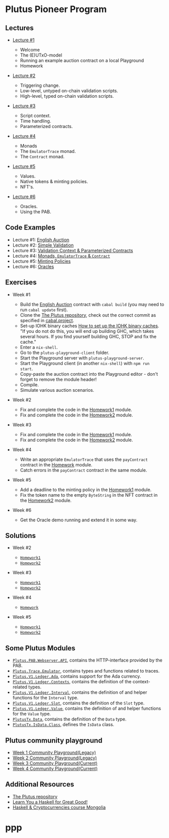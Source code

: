 # Plutus Pioneer Program

## Lectures

- [Lecture #1](https://youtu.be/IEn6jUo-0vU)

  - Welcome
  - The (E)UTxO-model
  - Running an example auction contract on a local Playground
  - Homework

- [Lecture #2](https://youtu.be/E5KRk5y9KjQ)

  - Triggering change.
  - Low-level, untyped on-chain validation scripts.
  - High-level, typed on-chain validation scripts.

- [Lecture #3](https://youtu.be/Lk1eIVm_ZTQ)

  - Script context.
  - Time handling.
  - Parameterized contracts.

- [Lecture #4](https://youtu.be/6Reuh0xZDjY)

  - Monads
  - The `EmulatorTrace` monad.
  - The `Contract` monad.

- [Lecture #5](https://youtu.be/6VbhY162GQA)

  - Values.
  - Native tokens & minting policies.
  - NFT's.

- [Lecture #6](https://youtu.be/wY7R-PJn66g)

  - Oracles.
  - Using the PAB.

## Code Examples

- Lecture #1: [English Auction](code/week01)
- Lecture #2: [Simple Validation](code/week02)
- Lecture #3: [Validation Context & Parameterized Contracts](code/week03)
- Lecture #4: [Monads, `EmulatorTrace` & `Contract`](code/week04)
- Lecture #5: [Minting Policies](code/week05)
- Lecture #6: [Oracles](code/week06)

## Exercises

- Week #1

  - Build the [English Auction](code/week01) contract with `cabal build` (you may need to run `cabal update` first).
  - Clone the [The Plutus repository](https://github.com/input-output-hk/plutus), check out the correct commit
    as specified in [cabal.project](code/week01/cabal.project).
  - Set-up IOHK binary caches [How to set up the IOHK binary caches](https://github.com/input-output-hk/plutus#iohk-binary-cache). "If you do not do this, you will end up building GHC, which takes several hours. If you find yourself building GHC, STOP and fix the cache."
  - Enter a `nix-shell`.
  - Go to the `plutus-playground-client` folder.
  - Start the Playground server with `plutus-playground-server`.
  - Start the Playground client (in another `nix-shell`) with `npm run start`.
  - Copy-paste the auction contract into the Playground editor - don't forget to remove the module header!
  - Compile.
  - Simulate various auction scenarios.

- Week #2

  - Fix and complete the code in the [Homework1](code/week02/src/Week02/Homework1.hs) module.
  - Fix and complete the code in the [Homework2](code/week02/src/Week02/Homework2.hs) module.

- Week #3

  - Fix and complete the code in the [Homework1](code/week03/src/Week03/Homework1.hs) module.
  - Fix and complete the code in the [Homework2](code/week03/src/Week03/Homework2.hs) module.

- Week #4

  - Write an appropriate `EmulatorTrace` that uses the `payContract` contract in the [Homework](code/week04/src/Week04/Homework.hs) module.
  - Catch errors in the `payContract` contract in the same module.

- Week #5

  - Add a deadline to the minting policy in the [Homework1](code/week05/src/Week05/Homework1.hs) module.
  - Fix the token name to the empty `ByteString` in the NFT contract in the [Homework2](code/week05/src/Week05/Homework2.hs) module.

- Week #6

  - Get the Oracle demo running and extend it in some way.

## Solutions

- Week #2

  - [`Homework1`](code/week02/src/Week02/Solution1.hs)
  - [`Homework2`](code/week02/src/Week02/Solution2.hs)

- Week #3

  - [`Homework1`](code/week03/src/Week03/Solution1.hs)
  - [`Homework2`](code/week03/src/Week03/Solution2.hs)

- Week #4

  - [`Homework`](code/week04/src/Week04/Solution.hs)

- Week #5

  - [`Homework1`](code/week05/src/Week05/Solution1.hs)
  - [`Homework2`](code/week05/src/Week05/Solution2.hs)

## Some Plutus Modules

- [`Plutus.PAB.Webserver.API`](https://github.com/input-output-hk/plutus/blob/master/plutus-pab/src/Plutus/PAB/Webserver/API.hs), contains the HTTP-interface provided by the PAB.
- [`Plutus.Trace.Emulator`](https://github.com/input-output-hk/plutus/blob/master/plutus-contract/src/Plutus/Trace/Emulator.hs), contains types and functions related to traces.
- [`Plutus.V1.Ledger.Ada`](https://github.com/input-output-hk/plutus/blob/master/plutus-ledger-api/src/Plutus/V1/Ledger/Ada.hs), contains support for the Ada currency.
- [`Plutus.V1.Ledger.Contexts`](https://github.com/input-output-hk/plutus/blob/master/plutus-ledger-api/src/Plutus/V1/Ledger/Contexts.hs), contains the definition of the context-related types.
- [`Plutus.V1.Ledger.Interval`](https://github.com/input-output-hk/plutus/blob/master/plutus-ledger-api/src/Plutus/V1/Ledger/Interval.hs), contains the definition of and helper functions for the `Interval` type.
- [`Plutus.V1.Ledger.Slot`](https://github.com/input-output-hk/plutus/blob/master/plutus-ledger-api/src/Plutus/V1/Ledger/Slot.hs), contains the definition of the `Slot` type.
- [`Plutus.V1.Ledger.Value`](https://github.com/input-output-hk/plutus/blob/master/plutus-ledger-api/src/Plutus/V1/Ledger/Value.hs), contains the definition of and helper functions for the `Value` type.
- [`PlutusTx.Data`](https://github.com/input-output-hk/plutus/blob/master/plutus-tx/src/PlutusTx/Data.hs), contains the definition of the `Data` type.
- [`PlutusTx.IsData.Class`](https://github.com/input-output-hk/plutus/blob/master/plutus-tx/src/PlutusTx/IsData/Class.hs), defines the `IsData` class.

## Plutus community playground

- [Week 1 Community Playground(Legacy)](https://playground-week1.plutus-community.com/)
- [Week 2 Community Playground(Legacy)](https://playground-week2.plutus-community.com/)
- [Week 3 Community Playground(Current)](https://playground-week3.plutus-community.com/)
- [Week 4 Community Playground(Current)](https://playground.plutus-community.com/)


## Additional Resources

- [The Plutus repository](https://github.com/input-output-hk/plutus)
- [Learn You a Haskell for Great Good!](http://learnyouahaskell.com/)
- [Haskell & Cryptocurrencies course Mongolia](https://www.youtube.com/playlist?list=PLJ3w5xyG4JWmBVIigNBytJhvSSfZZzfTm)
# ppp
